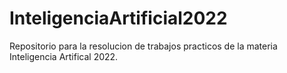 # InteligenciaArtificial2022
Repositorio para la resolucion de trabajos practicos de la materia Inteligencia Artifical 2022.
